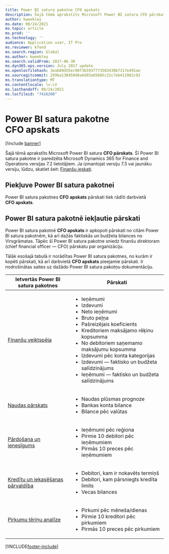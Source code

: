 ```yaml
---
title: Power BI satura pakotne CFO apskats
description: Šajā tēmā aprakstīts Microsoft Power BI satura CFO pārskats.
author: kweekley
ms.date: 08/24/2021
ms.topic: article
ms.prod: ''
ms.technology: ''
audience: Application user, IT Pro
ms.reviewer: kfend
ms.search.region: Global
ms.author: kweekley
ms.search.validFrom: 2017-06-30
ms.dyn365.ops.version: July 2017 update
ms.openlocfilehash: 3eab89d55ec90f3b5937773502430bf317e491ae
ms.sourcegitcommit: 259ba130450d8a6d93a65685c22c7eb411982c92
ms.translationtype: MT
ms.contentlocale: lv-LV
ms.lasthandoff: 08/24/2021
ms.locfileid: "7416208"
---
```

# <a name="cfo-overview-power-bi-content"></a>Power BI satura pakotne CFO apskats

[!include [banner](../includes/banner.md)] 

Šajā tēmā aprakstīts Microsoft Power BI satura **CFO pārskats**. Šī Power BI satura pakotne ir paredzēta Microsoft Dynamics 365 for Finance and Operations versijas 7.2 lietotājiem. Ja izmantojat versiju 7.3 vai jaunāku versiju, lūdzu, skatiet šeit: [Finanšu ieskati](financial-insights.md).

## <a name="accessing-the-power-bi-content"></a>Piekļuve Power BI satura pakotnei

Power BI satura pakotnes **CFO apskats** pārskati tiek rādīti darbvietā **CFO apskats**.

## <a name="reports-that-are-included-in-the-power-bi-content"></a>Power BI satura pakotnē iekļautie pārskati
Power BI satura pakotnē **CFO apskats** ir apkopoti pārskati no citām Power BI satura pakotnēm, kā arī dažās faktiskās un budžeta bilances no Virsgrāmatas. Tāpēc šī Power BI satura pakotne sniedz finanšu direktoram (chief financial officer — CFO) pārskatu par organizāciju.

Tālāk esošajā tabulā ir norādītas Power BI satura pakotnes, no kurām ir kopēti pārskati, kā arī darbvietā **CFO apskats** pieejamie pārskati. Ir nodrošinātas saites uz dažādo Power BI satura pakotņu dokumentāciju.

| Ietvertās Power BI satura pakotnes | Pārskati |
|-----------------------------------|---------|
| [Finanšu veiktspēja](financial-performance-power-bi-content-pack.md) | <ul><li>Ieņēmumi</li><li>Izdevumi</li><li>Neto ieņēmumi</li><li>Bruto peļņa</li><li>Pašreizējais koeficients</li><li>Kreditoriem maksājamo rēķinu kopsumma</li><li>No debitoriem saņemamo maksājumu kopsumma</li><li>Izdevumi pēc konta kategorijas</li><li>Izdevumi — faktisko un budžeta salīdzinājums</li><li>Ieņēmumi — faktisko un budžeta salīdzinājums</li></ul> |
| [Naudas pārskats](../../../finance/cash-bank-management/Cash-Overview-Power-BI-content.md) | <ul><li>Naudas plūsmas prognoze</li><li>Bankas konta bilance</li><li>Bilance pēc valūtas</li></ul> |
| [Pārdošana un ienesīgums](sales-profitability-performance-content-pack.md) | <ul><li>Ieņēmumi pēc reģiona</li><li>Pirmie 10 debitori pēc ieņēmumiem</li><li>Pirmās 10 preces pēc ieņēmumiem</li></ul> |
| [Kredītu un iekasēšanas pārvaldība](../../../finance/accounts-receivable/credit-collections-power-bi.md) | <ul><li>Debitori, kam ir nokavēts termiņš</li><li>Debitori, kam pārsniegts kredīta limits</li><li>Vecas bilances</li></ul> |
| [Pirkumu tēriņu analīze](../../../finance/accounts-receivable/credit-collections-power-bi.md) | <ul><li>Pirkumi pēc mēneša/dienas</li><li>Pirmie 10 kreditori pēc pirkumiem</li><li>Pirmās 10 preces pēc pirkumiem</li></ul> |


[!INCLUDE[footer-include](../../../includes/footer-banner.md)]
